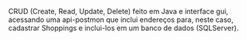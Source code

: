 CRUD (Create, Read, Update, Delete) feito em Java e interface gui, acessando uma api-postmon que inclui endereços para, neste caso, cadastrar Shoppings e inclui-los em um banco de dados (SQLServer). 

